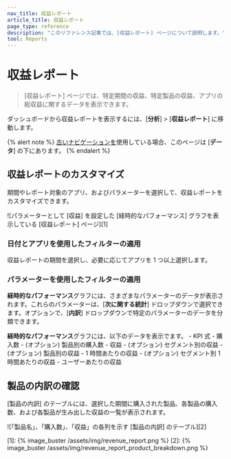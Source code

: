 ```yaml
---
nav_title: 収益レポート
article_title: 収益レポート
page_type: reference
description: "このリファレンス記事では、[収益レポート] ページについて説明します。"
tool: Reports
---
```


# 収益レポート

> [収益レポート] ページでは、特定期間の収益、特定製品の収益、アプリの総収益に関するデータを表示できます。

ダッシュボードから収益レポートを表示するには、[**分析**] > [**収益レポート**] に移動します。 

{% alert note %}
[古いナビゲーションを]({{site.baseurl}}/navigation)使用している場合、このページは [**データ**] の下にあります。
{% endalert %}

## 収益レポートのカスタマイズ

期間やレポート対象のアプリ、およびパラメーターを選択して、収益レポートをカスタマイズできます。

![パラメーターとして [収益] を設定した [経時的なパフォーマンス] グラフを表示している [収益レポート] ページ][1]

### 日付とアプリを使用したフィルターの適用

収益レポートの期間を選択し、必要に応じてアプリを 1 つ以上選択します。

### パラメーターを使用したフィルターの適用

**経時的なパフォーマンス**グラフには、さまざまなパラメーターのデータが表示されます。これらのパラメーターは、[**次に関する統計**] ドロップダウンで選択できます。オプションで、[**内訳**] ドロップダウンで特定のパラメーターのデータを分類できます。

**経時的なパフォーマンス**グラフには、以下のデータを表示でます。
\- KPI 式
\- 購入数
    \- (オプション) 製品別の購入数
\- 収益
    \- (オプション) セグメント別の収益
    \- (オプション) 製品別の収益
\- 1 時間あたりの収益
    \- (オプション) セグメント別 1 時間あたりの収益
\- ユーザーあたりの収益

## 製品の内訳の確認

[製品の内訳] のテーブルには、選択した期間に購入された製品、各製品の購入数、および各製品が生み出した収益の一覧が表示されます。

![「製品名」、「購入数」、「収益」の各列を示す [製品の内訳] のテーブル][2]


[1]: {% image_buster /assets/img/revenue_report.png %}
[2]: {% image_buster /assets/img/revenue_report_product_breakdown.png %}
